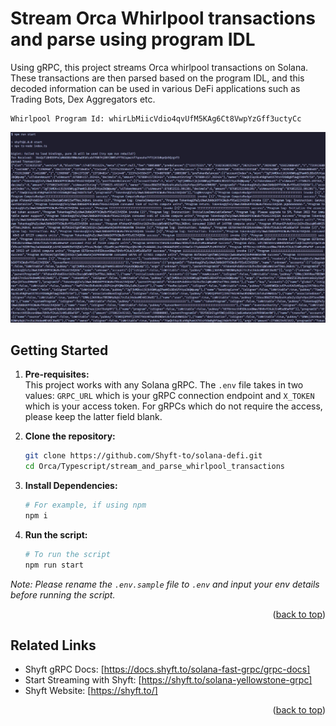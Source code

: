<a id="readme-top"></a>
# Stream Orca Whirlpool transactions and parse using program IDL

Using gRPC, this project streams Orca whirlpool transactions on Solana. These transactions are then parsed based on the program IDL, and this decoded information can be used in various DeFi applications such as Trading Bots, Dex Aggregators etc.

```
Whirlpool Program Id: whirLbMiicVdio4qvUfM5KAg6Ct8VwpYzGff3uctyCc
```

![screenshot](assets/stream_parsed_raydium_txns.jpg?raw=true "How to stream data")

## Getting Started

1. **Pre-requisites:**  
    This project works with any Solana gRPC. The `.env` file takes in two values: `GRPC_URL` which is your gRPC connection endpoint and `X_TOKEN` which is your access token. For gRPCs which do not require the access, please keep the latter field blank. 

2. **Clone the repository:**
   ```bash
   git clone https://github.com/Shyft-to/solana-defi.git
   cd Orca/Typescript/stream_and_parse_whirlpool_transactions
   ```

3. **Install Dependencies:**

    ```bash
    # For example, if using npm
    npm i
    ```

4. **Run the script:**

    ```bash
    # To run the script
    npm run start
    ```

*Note: Please rename the `.env.sample` file to `.env` and input your env details before running the script.*

<p align="right">(<a href="#readme-top">back to top</a>)</p>

## Related Links

- Shyft gRPC Docs: [https://docs.shyft.to/solana-fast-grpc/grpc-docs]  
- Start Streaming with Shyft: [https://shyft.to/solana-yellowstone-grpc]  
- Shyft Website: [https://shyft.to/]

<p align="right">(<a href="#readme-top">back to top</a>)</p>